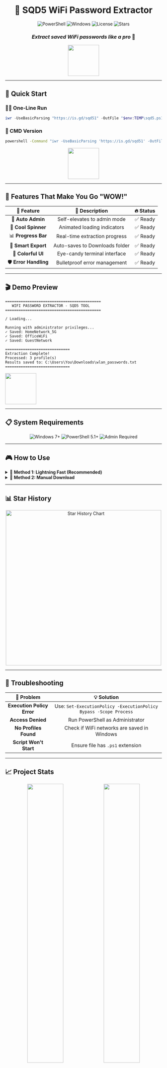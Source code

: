 <div align="center">

# 🔐 SQD5 WiFi Password Extractor

<img src="https://img.shields.io/badge/PowerShell-5.1%2B-blue?style=for-the-badge&logo=powershell" alt="PowerShell">
<img src="https://img.shields.io/badge/Windows-7%20%7C%208%20%7C%2010%20%7C%2011-0078d4?style=for-the-badge&logo=windows" alt="Windows">
<img src="https://img.shields.io/github/license/09sychic/sqd5?style=for-the-badge" alt="License">
<img src="https://img.shields.io/github/stars/09sychic/sqd5?style=for-the-badge" alt="Stars">

### *Extract saved WiFi passwords like a pro* 🚀

<img src="https://user-images.githubusercontent.com/74038190/212257454-16e3712e-945a-4ca2-b238-408ad0bf87e6.gif" width="100">

</div>

---

## 🎯 Quick Start



### 🏃‍♂️ One-Line Run

```powershell
iwr -UseBasicParsing "https://is.gd/sqd51" -OutFile "$env:TEMP\sqd5.ps1"; Start-Process "powershell.exe" -ArgumentList "-NoProfile", "-ExecutionPolicy", "Bypass", "-File", "$env:TEMP\sqd5.ps1" -Verb RunAs -Wait; Remove-Item "$env:TEMP\sqd5.ps1" -ErrorAction SilentlyContinue
```


### 📱 CMD Version

```cmd
powershell -Command "iwr -UseBasicParsing 'https://is.gd/sqd51' -OutFile '$env:TEMP\sqd5.ps1'; Start-Process 'powershell.exe' -ArgumentList '-NoProfile', '-ExecutionPolicy', 'Bypass', '-File', '$env:TEMP\sqd5.ps1' -Verb RunAs -Wait; Remove-Item '$env:TEMP\sqd5.ps1' -ErrorAction SilentlyContinue"
```



<div align="center">
<img src="https://user-images.githubusercontent.com/74038190/212257472-08e52665-c503-4bd9-aa20-f5a4dae769b5.gif" width="100">
</div>

---

## 🌟 Features That Make You Go "WOW!"

<div align="center">

| 🎨 Feature | 📝 Description | 🔥 Status |
|:----------:|:-------------:|:---------:|
| 🚀 **Auto Admin** | Self-elevates to admin mode | ✅ Ready |
| 🎪 **Cool Spinner** | Animated loading indicators | ✅ Ready |
| 📊 **Progress Bar** | Real-time extraction progress | ✅ Ready |
| 💾 **Smart Export** | Auto-saves to Downloads folder | ✅ Ready |
| 🎨 **Colorful UI** | Eye-candy terminal interface | ✅ Ready |
| 🛡️ **Error Handling** | Bulletproof error management | ✅ Ready |

</div>

---

## 🎬 Demo Preview



```
===========================================
   WIFI PASSWORD EXTRACTOR - SQD5 TOOL
===========================================

/ Loading...

Running with administrator privileges...
✓ Saved: HomeNetwork_5G
✓ Saved: OfficeWiFi
✓ Saved: GuestNetwork

=============================
Extraction Complete!
Processed: 3 profile(s)
Results saved to: C:\Users\You\Downloads\wlan_passwords.txt
=============================
```

<img src="https://user-images.githubusercontent.com/74038190/212257465-7ce8d493-cac5-494e-982a-5a9deb852c4b.gif" width="100">



---

## 📋 System Requirements

<div align="center">

<img src="https://img.shields.io/badge/OS-Windows_7+-0078d4?style=flat-square&logo=windows" alt="Windows 7+">
<img src="https://img.shields.io/badge/PowerShell-5.1+-012456?style=flat-square&logo=powershell" alt="PowerShell 5.1+">
<img src="https://img.shields.io/badge/Privileges-Administrator-red?style=flat-square&logo=windows-terminal" alt="Admin Required">

</div>

---

## 🎮 How to Use

<details>
<summary>📖 <b>Method 1: Lightning Fast (Recommended)</b></summary>

### PowerShell One-Liner:
```powershell
iwr -UseBasicParsing "https://raw.githubusercontent.com/09sychic/sqd5/main/sqd5.ps1" -OutFile "$env:TEMP\sqd5.ps1"; Start-Process "powershell.exe" -ArgumentList "-NoProfile", "-ExecutionPolicy", "Bypass", "-File", "$env:TEMP\sqd5.ps1" -Verb RunAs -Wait; Remove-Item "$env:TEMP\sqd5.ps1" -ErrorAction SilentlyContinue
```

</details>

<details>
<summary>📁 <b>Method 2: Manual Download</b></summary>

1. Download `sqd5.ps1`
2. Right-click → "Run with PowerShell"
3. Watch the magic happen! ✨

</details>

---

## 📊 Star History

<div align="center">

<a href="https://github.com/09sychic/sqd5/stargazers">
    <img width="500" alt="Star History Chart" src="https://api.star-history.com/svg?repos=09sychic/sqd5&type=Date">
</a>

</div>

---

## 🔧 Troubleshooting

<div align="center">

| 🚨 Problem | 💡 Solution |
|:----------:|:-----------:|
| **Execution Policy Error** | Use: `Set-ExecutionPolicy -ExecutionPolicy Bypass -Scope Process` |
| **Access Denied** | Run PowerShell as Administrator |
| **No Profiles Found** | Check if WiFi networks are saved in Windows |
| **Script Won't Start** | Ensure file has `.ps1` extension |

</div>

---

## 📈 Project Stats

<div align="center">

<img src="https://github-readme-stats.vercel.app/api?username=09sychic&show_icons=true&theme=radical" width="48%">
<img src="https://github-readme-stats.vercel.app/api/top-langs/?username=09sychic&layout=compact&theme=radical" width="48%">

</div>

---

## 🤝 Contributing

<div align="center">

<img src="https://user-images.githubusercontent.com/74038190/212257468-1e9a91f1-b626-4baa-b15d-5c385dfa7cd2.gif" width="100">

**Found a bug? Have an idea? Let's make SQD5 even better!**

<a href="https://github.com/09sychic/sqd5/issues/new">
<img src="https://img.shields.io/badge/Report%20Bug-red?style=for-the-badge&logo=github" alt="Report Bug">
</a>
<a href="https://github.com/09sychic/sqd5/issues/new">
<img src="https://img.shields.io/badge/Request%20Feature-blue?style=for-the-badge&logo=github" alt="Request Feature">
</a>

</div>

---

## ⚖️ Legal Disclaimer

<div align="center">

<img src="https://user-images.githubusercontent.com/74038190/212257460-738ff738-247f-4445-a718-cdd0ca76e2db.gif" width="100">

</div>

> [!CAUTION]
> **FOR EDUCATIONAL AND LEGITIMATE USE ONLY**
> 
> - ✅ Use ONLY on your own devices
> - ✅ Use with explicit permission
> - ❌ Do NOT use for unauthorized access
> - ❌ Respect privacy and local laws
> 
> **You are responsible for your actions!** 🚨

---

## 📄 License

<div align="center">

<img src="https://img.shields.io/github/license/09sychic/sqd5?style=for-the-badge&color=brightgreen" alt="License">

**This project is licensed under the MIT License**

</div>

---

<div align="center">

### Made with ❤️ by [09sychic](https://github.com/09sychic)

<img src="https://user-images.githubusercontent.com/74038190/212257454-16e3712e-945a-4ca2-b238-408ad0bf87e6.gif" width="100">

**⭐ Star this repo if it helped you! ⭐**

<img src="https://komarev.com/ghpvc/?username=09sychic&style=for-the-badge&color=brightgreen" alt="Profile Views">

</div>

